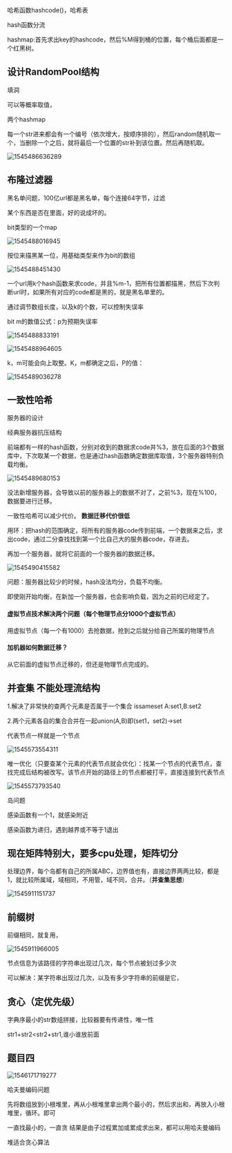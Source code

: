哈希函数hashcode()，哈希表

hash函数分流

hashmap:首先求出key的hashcode，然后%M得到桶的位置，每个桶后面都是一个红黑树。

## 设计RandomPool结构

填洞

可以等概率取值，

两个hashmap

每一个str进来都会有一个编号（依次增大，按顺序排的），然后random随机取一个，当删除一个之后，就将最后一个位置的str补到该位置。然后再随机取。

![1545486636289](C:\Users\yinchengjian\AppData\Roaming\Typora\typora-user-images\1545486636289.png)

## 布隆过滤器

黑名单问题，100亿url都是黑名单，每个连接64字节，过滤

某个东西是否在里面，好的说成坏的。

bit类型的一个map

![1545488016945](C:\Users\yinchengjian\AppData\Roaming\Typora\typora-user-images\1545488016945.png)

按位来描黑某一位，用基础类型来作为bit的数组

![1545488451430](C:\Users\yinchengjian\AppData\Roaming\Typora\typora-user-images\1545488451430.png)

一个url用k个hash函数来求code，并且%m-1，把所有位置都描黑，然后下次判断url时，如果所有对应的code都是黑的，就是黑名单里的。

通过调节数组长度，以及k的个数，可以控制失误率

bit m的数值公式：p为预期失误率

![1545488833191](C:\Users\yinchengjian\AppData\Roaming\Typora\typora-user-images\1545488833191.png)



![1545488964605](C:\Users\yinchengjian\AppData\Roaming\Typora\typora-user-images\1545488964605.png)

k，m可能会向上取整。K，m都确定之后，P的值：

![1545489036278](C:\Users\yinchengjian\AppData\Roaming\Typora\typora-user-images\1545489036278.png)



## 一致性哈希

服务器的设计

经典服务器抗压结构

前端都有一样的hash函数，分别对收到的数据求code并%3，放在后面的3个数据库中，下次取某一个数据，也是通过hash函数确定数据库取值，3个服务器特别负载均衡。

![1545489680153](C:\Users\yinchengjian\AppData\Roaming\Typora\typora-user-images\1545489680153.png)

没法新增服务器，会导致以前的服务器上的数据不对了，之前%3，现在%100，数据要进行迁移。

一致性哈希可以减少代价。  **数据迁移代价很低**

用环：把hash的范围确定，将所有的服务器code传到前端，一个数据来之后，求出code，通过二分查找找到第一个比自己大的服务器code，存进去。

再加一个服务器，就将它前面的一个服务器的数据迁移。

![1545490415582](C:\Users\yinchengjian\AppData\Roaming\Typora\typora-user-images\1545490415582.png)

问题：服务器比较少的时候，hash没法均分，负载不均衡。

​		即使刚开始均衡，在新加一个服务器，也会影响负载，因为之前的已经定了。

#### 虚拟节点技术解决两个问题（每个物理节点分1000个虚拟节点）

用虚拟节点（每一个有1000）去抢数据，抢到之后就分给自己所属的物理节点

#### 加机器如何数据迁移？

从它前面的虚拟节点迁移的，但还是物理节点完成的。

## 并查集 不能处理流结构

1.解决了非常快的查两个元素是否属于一个集合 issameset A:set1,B:set2

2.两个元素各自的集合合并在一起union(A,B)即(set1，set2)->set

代表节点一样就是一个节点

![1545573554311](C:\Users\yinchengjian\AppData\Roaming\Typora\typora-user-images\1545573554311.png)

唯一优化（只要查某个元素的代表节点就会优化）：找某一个节点的代表节点，查找完成后结构被改写。该节点开始的路径上的节点都被打平，直接连接到代表节点

![1545573793540](C:\Users\yinchengjian\AppData\Roaming\Typora\typora-user-images\1545573793540.png)

岛问题

感染函数有一个1，就感染附近

感染函数为递归，遇到越界或不等于1退出

## 现在矩阵特别大，要多cpu处理，矩阵切分

处理边界，每个岛都有自己的所属ABC，边界值也有，直接边界两两比较，都是1，就比较所属域，域相同，不用管，域不同，合并。（**并查集思想**）

![1545911151737](C:\Users\yinchengjian\AppData\Roaming\Typora\typora-user-images\1545911151737.png)

## 前缀树

前缀相同，就复用，

![1545911966005](C:\Users\yinchengjian\AppData\Roaming\Typora\typora-user-images\1545911966005.png)

节点信息为该路径的字符串出现过几次，每个节点被划过多少次

可以解决：某字符串出现过几次，以及有多少字符串的前缀是它，

## 贪心（定优先级）

字典序最小的str数组拼接，比较器要有传递性，唯一性

str1+str2<str2+str1,谁小谁放前面

## 题目四

![1546171719277](C:\Users\yinchengjian\AppData\Roaming\Typora\typora-user-images\1546171719277.png)



哈夫曼编码问题

先将数组放到小根堆里，再从小根堆里拿出两个最小的，然后求出和，再放入小根堆里，循环。即可

一直找最小的，一直贪 结果是由子过程累加或累成求出来，都可以用哈夫曼编码

堆适合贪心算法





